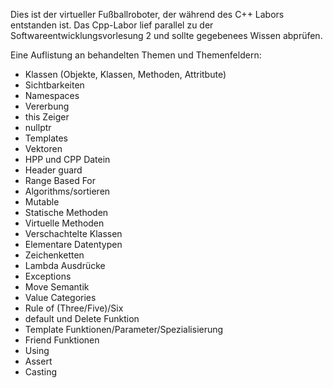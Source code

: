 Dies ist der virtueller Fußballroboter, der während des C++ Labors entstanden ist.
Das Cpp-Labor lief parallel zu der Softwareentwicklungsvorlesung 2 und sollte gegebenees Wissen abprüfen.

Eine Auflistung an behandelten Themen und Themenfeldern:
- Klassen (Objekte, Klassen, Methoden, Attritbute)
- Sichtbarkeiten
- Namespaces
- Vererbung
- this Zeiger
- nullptr
- Templates
- Vektoren
- HPP und CPP Datein
- Header guard
- Range Based For
- Algorithms/sortieren
- Mutable
- Statische Methoden
- Virtuelle Methoden
- Verschachtelte Klassen
- Elementare Datentypen
- Zeichenketten
- Lambda Ausdrücke
- Exceptions
- Move Semantik
- Value Categories
- Rule of (Three/Five)/Six
- default und Delete Funktion
- Template Funktionen/Parameter/Spezialisierung
- Friend Funktionen
- Using
- Assert 
- Casting
